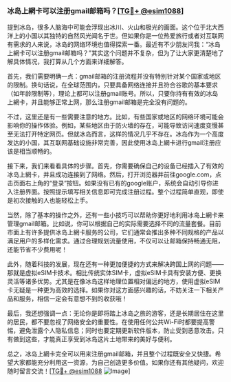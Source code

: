 ### 冰岛上網卡可以注册gmail邮箱吗？[[TG💪+ @esim1088](https://t.me/s/esim1088)]

提到冰岛，很多人脑海中可能会浮现出冰川、火山和极光的画面。这个位于北大西洋上的小国以其独特的自然风光闻名于世。但如果你是一位热爱旅行或者对互联网有需求的人来说，冰岛的网络环境也值得探索一番。最近有不少朋友问我：“冰岛上網卡可以注册gmail邮箱吗？”其实这个问题并不复杂，但为了让大家更清楚地了解具体情况，我打算从几个方面来详细解答。

首先，我们需要明确一点：gmail邮箱的注册流程并没有特别针对某个国家或地区的限制。换句话说，在全球范围内，只要具备网络连接并且符合谷歌的基本要求（如年龄限制等），理论上都可以注册gmail账号。所以，只要你持有有效的冰岛上網卡，并且能够正常上网，那么注册gmail邮箱是完全没有问题的。

不过，这里还是有一些需要注意的地方。比如，有些国家或地区的网络环境可能会影响你的操作体验。例如，某些地区由于防火墙的存在，可能导致访问速度变慢甚至无法打开特定网页。但就冰岛而言，这样的情况几乎不存在。冰岛作为一个高度发达的小国，其互联网基础设施非常完善，因此使用冰岛上網卡进行gmail注册应该是相当顺畅的。

接下来，我们来看看具体的步骤。首先，你需要确保自己的设备已经插入了有效的冰岛上網卡，并且成功连接到了网络。然后，打开浏览器并前往google.com，点击页面右上角的“登录”按钮。如果没有已有的google账户，系统会自动引导你进入注册界面。按照提示填写相关信息即可完成注册过程。整个过程简单直观，即使是初次接触的人也能轻松上手。

当然，除了基本的操作之外，还有一些小技巧可以帮助你更好地利用冰岛上網卡来管理gmail邮箱。比如说，你可以根据自己的实际需要选择不同的流量套餐。目前市面上有许多提供冰岛上網卡服务的公司，它们通常会推出多种不同规格的产品以满足用户的多样化需求。通过合理规划流量使用，不仅可以让邮箱保持畅通无阻，还能节省不少费用呢！

此外，随着科技的发展，现在还有一种更加便捷的方式来解决跨国上网的问题——那就是虚拟eSIM卡技术。相比传统实体SIM卡，虚拟eSIM卡具有安装方便、更换灵活等诸多优势。尤其是在像冰岛这样地理位置相对偏远的地方，使用虚拟eSIM卡无疑是一种更为高效的选择。如果你对这方面感兴趣的话，不妨关注一下相关产品和服务，相信一定会有意想不到的收获哦！

最后，我还想强调一点：无论你是即将踏上冰岛之旅的游客，还是长期居住在这里的居民，都不要忽视了网络安全的重要性。在使用任何公共Wi-Fi时都要提高警惕，避免泄露个人隐私信息；同时也要定期更新软件版本，防止受到恶意攻击。只有做到这些，才能真正享受到冰岛这片土地带来的美好与便利。

总之，冰岛上網卡完全可以用来注册gmail邮箱，并且整个过程既安全又快捷。希望大家都能充分利用这一资源，为自己创造更多价值。如果你还有其他疑问，欢迎随时留言交流！[[TG💪+ @esim1088](https://t.me/s/esim1088) ![Image](https://i.postimg.cc/4NQfJmqS/Snipaste-2025-05-13-00-14-12.png)]